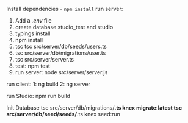 Install dependencies - `npm install`
run server:
1. Add a *.env* file
2. create database studio_test and studio
3. typings install
4. npm install
5. tsc tsc src/server/db/seeds/users.ts 
6. tsc src/server/db/migrations/user.ts 
7. tsc src/server/server.ts
8. test: npm test
9. run server: node src/server/server.js

run client:
1: ng build
2: ng server

run Studio: npm run build

Init Database
tsc src/server/db/migrations/**.ts
knex migrate:latest
tsc src/server/db/seed/seeds/**.ts
knex seed:run
